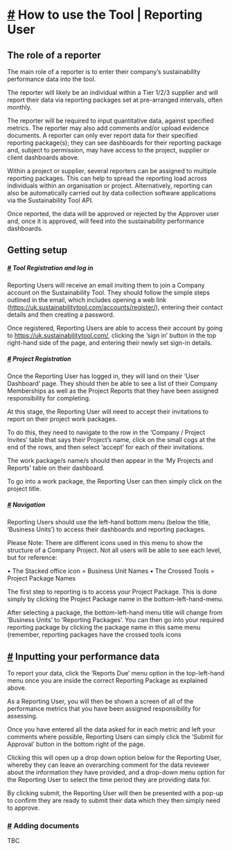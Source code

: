 # [#](#-how-to-use-the-tool--reporting-user) How to use the Tool | Reporting User

## The role of a reporter

The main role of a reporter is to enter their company’s sustainability performance data into the tool. 

The reporter will likely be an individual within a Tier 1/2/3 supplier and will report their data via reporting packages set at pre-arranged intervals, often monthly. 

The reporter will be required to input quantitative data, against specified metrics. The reporter may also add comments and/or upload evidence documents. A reporter can only ever report data for their specified reporting package(s); they can see dashboards for their reporting package and, subject to permission, may have access to the project, supplier or client dashboards above. 

Within a project or supplier, several reporters can be assigned to multiple reporting packages. This can help to spread the reporting load across individuals within an organisation or project. Alternatively, reporting can also be automatically carried out by data collection software applications via the Sustainability Tool API. 

Once reported, the data will be approved or rejected by the Approver user and, once it is approved, will feed into the sustainability performance dashboards.

## Getting setup

##### [#](#-tool-registration-and-log-in) Tool Registration and log in

Reporting Users will receive an email inviting them to join a Company account on the Sustainability Tool. They should follow the simple steps outlined in the email, which includes opening a web link (https://uk.sustainabilitytool.com/accounts/register/), entering their contact details and then creating a password.

Once registered, Reporting Users are able to access their account by going to https://uk.sustainabilitytool.com/, clicking the ‘sign in’ button in the top right-hand side of the page, and entering their newly set sign-in details.

##### [#](#-project-registration) Project Registration

Once the Reporting User has logged in, they will land on their ‘User Dashboard’ page. They should then be able to see a list of their Company Memberships as well as the Project Reports that they have been assigned responsibility for completing. 

At this stage, the Reporting User will need to accept their invitations to report on their project work packages. 

To do this, they need to navigate to the row in the ‘Company / Project Invites’ table that says their Project’s name, click on the small cogs at the end of the rows, and then select ‘accept’ for each of their invitations. 

The work package/s name/s should then appear in the ‘My Projects and Reports’ table on their dashboard.

To go into a work package, the Reporting User can then simply click on the project title.

##### [#](#-navigation) Navigation

Reporting Users should use the left-hand bottom menu (below the title, ‘Business Units’) to access their dashboards and reporting packages.

Please Note: There are different icons used in this menu to show the structure of a Company Project. Not all users will be able to see each level, but for reference:

•	The Stacked office icon = Business Unit Names
•	The Crossed Tools = Project Package Names

The first step to reporting is to access your Project Package. This is done simply by clicking the Project Package name in the bottom-left-hand-menu.

After selecting a package, the bottom-left-hand menu title will change from ‘Business Units’ to ‘Reporting Packages’. You can then go into your required reporting package by clicking the package name in this same menu (remember, reporting packages have the crossed tools icons

## [#](#-inputting-your-performance-data) Inputting your performance data

To report your data, click the ‘Reports Due’ menu option in the top-left-hand menu once you are inside the correct Reporting Package as explained above.

As a Reporting User, you will then be shown a screen of all of the performance metrics that you have been assigned responsibility for assessing. 

Once you have entered all the data asked for in each metric and left your comments where possible, Reporting Users can simply click the ‘Submit for Approval’ button in the bottom right of the page.

Clicking this will open up a drop down option below for the Reporting User, whereby they can leave an overarching comment for the data reviewer about the information they have provided, and a drop-down menu option for the Reporting User to select the time period they are providing data for.

By clicking submit, the Reporting User will then be presented with a pop-up to confirm they are ready to submit their data which they then simply need to approve.

### [#](#-adding-documents) Adding documents

TBC
